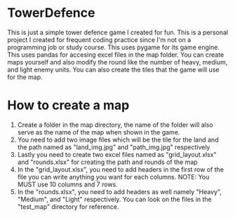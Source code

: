 # TowerDefence
This is just a simple tower defence game I created for fun. This is a personal project I created for frequent coding practice since I'm not on a programming job or study course. This uses pygame for its game engine. This uses pandas for accesing excel files in the map folder. You can create maps yourself and also modify the round like the number of heavy, medium, and light enemy units. You can also create the tiles that the game will use for the map.

# How to create a map
1. Create a folder in the map directory, the name of the folder will also serve as the name of the map when shown in the game.
2. You need to add two image files which will be the tile for the land and the path named as "land_img.jpg" and "path_img.jpg" respectively
3. Lastly you need to create two excel files named as "grid_layout.xlsx" and "rounds.xlsx" for creating the path and rounds of the map
4. In the "grid_layout.xlsx", you need to add headers in the first row of the file you can write anything you want for each columns. NOTE: You MUST use 10 columns and 7 rows.
5. In the "rounds.xlsx", you need to add headers as well namely "Heavy", "Medium", and "Light" respectively.
You can look on the files in the "test_map" directory for reference.
